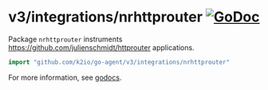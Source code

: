 # v3/integrations/nrhttprouter [![GoDoc](https://godoc.org/github.com/k2io/go-agent/v3/integrations/nrhttprouter?status.svg)](https://godoc.org/github.com/k2io/go-agent/v3/integrations/nrhttprouter)

Package `nrhttprouter` instruments https://github.com/julienschmidt/httprouter applications.

```go
import "github.com/k2io/go-agent/v3/integrations/nrhttprouter"
```

For more information, see
[godocs](https://godoc.org/github.com/k2io/go-agent/v3/integrations/nrhttprouter).
